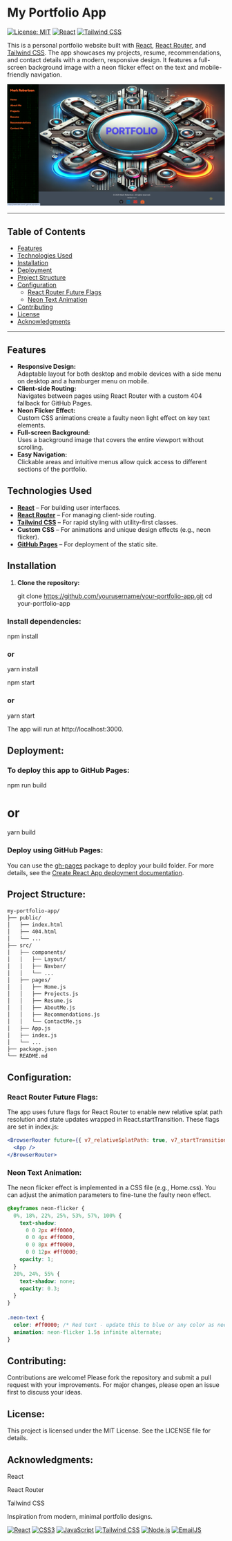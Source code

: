 # My Portfolio App

[![License: MIT](https://img.shields.io/badge/License-MIT-yellow.svg)](LICENSE)
[![React](https://img.shields.io/badge/React-17.0.2-blue.svg)](https://reactjs.org/)
[![Tailwind CSS](https://img.shields.io/badge/TailwindCSS-2.2.16-blue.svg)](https://tailwindcss.com/)


This is a personal portfolio website built with [React](https://reactjs.org/), [React Router](https://reactrouter.com/), and [Tailwind CSS](https://tailwindcss.com/). The app showcases my projects, resume, recommendations, and contact details with a modern, responsive design. It features a full-screen background image with a neon flicker effect on the text and mobile-friendly navigation.

![Home Page Screenshot](./public/homepage-screenshot.png)


---

## Table of Contents

- [Features](#features)
- [Technologies Used](#technologies-used)
- [Installation](#installation)
- [Deployment](#deployment)
- [Project Structure](#project-structure)
- [Configuration](#configuration)
  - [React Router Future Flags](#react-router-future-flags)
  - [Neon Text Animation](#neon-text-animation)
- [Contributing](#contributing)
- [License](#license)
- [Acknowledgments](#acknowledgments)

---


## Features

- **Responsive Design:**  
  Adaptable layout for both desktop and mobile devices with a side menu on desktop and a hamburger menu on mobile.
- **Client-side Routing:**  
  Navigates between pages using React Router with a custom 404 fallback for GitHub Pages.
- **Neon Flicker Effect:**  
  Custom CSS animations create a faulty neon light effect on key text elements.
- **Full-screen Background:**  
  Uses a background image that covers the entire viewport without scrolling.
- **Easy Navigation:**  
  Clickable areas and intuitive menus allow quick access to different sections of the portfolio.

## Technologies Used

- **[React](https://reactjs.org/)** – For building user interfaces.
- **[React Router](https://reactrouter.com/)** – For managing client-side routing.
- **[Tailwind CSS](https://tailwindcss.com/)** – For rapid styling with utility-first classes.
- **Custom CSS** – For animations and unique design effects (e.g., neon flicker).
- **[GitHub Pages](https://pages.github.com/)** – For deployment of the static site.


## Installation

1. **Clone the repository:**

   git clone https://github.com/yourusername/your-portfolio-app.git
   cd your-portfolio-app

### Install dependencies:

npm install
### or
yarn install

npm start
### or
yarn start

The app will run at http://localhost:3000.

## Deployment:

### To deploy this app to GitHub Pages:

npm run build
# or
yarn build

### Deploy using GitHub Pages:

You can use the [gh-pages](https://www.npmjs.com/package/gh-pages) package to deploy your build folder. For more details, see the [Create React App deployment documentation](https://create-react-app.dev/docs/deployment/#github-pages).


## Project Structure:

```plaintext
my-portfolio-app/
├── public/
│   ├── index.html
│   ├── 404.html
│   └── ...
├── src/
│   ├── components/
│   │   ├── Layout/
│   │   ├── Navbar/
│   │   └── ...
│   ├── pages/
│   │   ├── Home.js
│   │   ├── Projects.js
│   │   ├── Resume.js
│   │   ├── AboutMe.js
│   │   ├── Recommendations.js
│   │   └── ContactMe.js
│   ├── App.js
│   ├── index.js
│   └── ...
├── package.json
└── README.md
```

## Configuration:

### React Router Future Flags:

The app uses future flags for React Router to enable new relative splat path resolution and state updates wrapped in React.startTransition. These flags are set in index.js:

```jsx
<BrowserRouter future={{ v7_relativeSplatPath: true, v7_startTransition: true }}>
  <App />
</BrowserRouter>
```

### Neon Text Animation:

The neon flicker effect is implemented in a CSS file (e.g., Home.css). You can adjust the animation parameters to fine-tune the faulty neon effect.

```css
@keyframes neon-flicker {
  0%, 18%, 22%, 25%, 53%, 57%, 100% {
    text-shadow:
      0 0 2px #ff0000,
      0 0 4px #ff0000,
      0 0 8px #ff0000,
      0 0 12px #ff0000;
    opacity: 1;
  }
  20%, 24%, 55% {
    text-shadow: none;
    opacity: 0.3;
  }
}

.neon-text {
  color: #ff0000; /* Red text - update this to blue or any color as needed */
  animation: neon-flicker 1.5s infinite alternate;
}
```


## Contributing:

Contributions are welcome! Please fork the repository and submit a pull request with your improvements. For major changes, please open an issue first to discuss your ideas.

## License:

This project is licensed under the MIT License. See the LICENSE file for details.

## Acknowledgments:

React

React Router

Tailwind CSS

Inspiration from modern, minimal portfolio designs.

[![React](https://img.shields.io/badge/React-18.2.0-blue?style=flat-square)](https://reactjs.org/)
[![CSS3](https://img.shields.io/badge/CSS3-3-blue?style=flat-square)](https://developer.mozilla.org/en-US/docs/Web/CSS)
[![JavaScript](https://img.shields.io/badge/JavaScript-ES6+-yellow?style=flat-square)](https://developer.mozilla.org/en-US/docs/Web/JavaScript)
[![Tailwind CSS](https://img.shields.io/badge/Tailwind%20CSS-06B6D4?style=flat-square&logo=tailwindcss&logoColor=white)](https://tailwindcss.com/)
[![Node.js](https://img.shields.io/badge/Node.js-18.16.0-green?style=flat-square&logo=node.js&logoColor=white)](https://nodejs.org/)
[![EmailJS](https://img.shields.io/badge/EmailJS-Email%20Service-blue?style=flat-square)](https://www.emailjs.com/)

